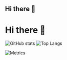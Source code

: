 ## Hi there 👋

# Hi there 👋

![GitHub stats](https://github-readme-stats.vercel.app/api?username=adrianfathurs&show_icons=true&theme=tokyonight)
![Top Langs](https://github-readme-stats.vercel.app/api/top-langs/?username=adrianfathurs&layout=compact&theme=tokyonight)

![Metrics](https://raw.githubusercontent.com/adrianfathurs/adrianfathurs/main/github-metrics.svg)


<!--
**adrianfathurs/adrianfathurs** is a ✨ _special_ ✨ repository because its `README.md` (this file) appears on your GitHub profile.

Here are some ideas to get you started:

- 🔭 I’m currently working on ...
- 🌱 I’m currently learning ...
- 👯 I’m looking to collaborate on ...
- 🤔 I’m looking for help with ...
- 💬 Ask me about ...
- 📫 How to reach me: ...
- 😄 Pronouns: ...
- ⚡ Fun fact: ...
-->

